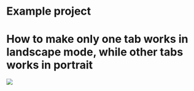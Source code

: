 # Example project
# How to make only one tab works in landscape mode, while other tabs works in portrait
![](SingleTabLandscapeMode/demo.gif)
